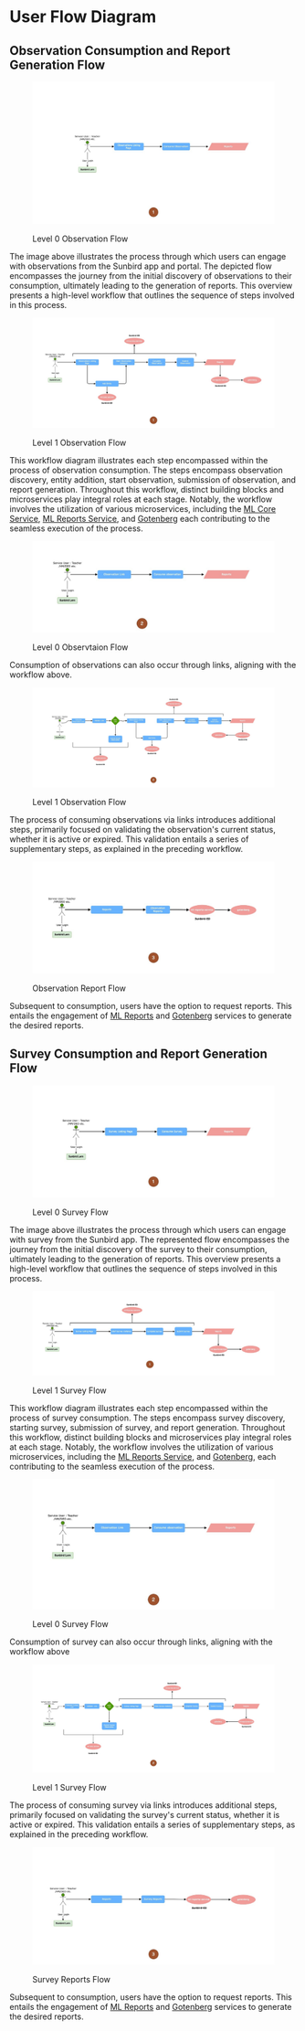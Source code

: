 # User Flow Diagram



## Observation Consumption and Report Generation Flow

<figure><img src="../../../../../.gitbook/assets/observation-flow-1-level-0.jpeg" alt=""><figcaption><p>Level 0 Observation Flow</p></figcaption></figure>

The image above illustrates the process through which users can engage with observations from the Sunbird app and portal. The depicted flow encompasses the journey from the initial discovery of observations to their consumption, ultimately leading to the generation of reports. This overview presents a high-level workflow that outlines the sequence of steps involved in this process.



<figure><img src="../../../../../.gitbook/assets/observation flow-1 lvl1.jpeg" alt=""><figcaption><p>Level 1 Observation Flow</p></figcaption></figure>

This workflow diagram illustrates each step encompassed within the process of observation consumption. The steps encompass observation discovery, entity addition, start observation, submission of observation, and report generation. Throughout this workflow, distinct building blocks and microservices play integral roles at each stage. Notably, the workflow involves the utilization of various microservices, including the [ML Core Service](../ml-core-service.md), [ML Reports Service](../ml-report-service.md), and [Gotenberg](https://gotenberg.dev/) each contributing to the seamless execution of the process.

<figure><img src="../../../../../.gitbook/assets/observation flow-2-lvl-0.jpeg" alt=""><figcaption><p>Level 0 Observtaion Flow</p></figcaption></figure>

Consumption of observations can also occur through links, aligning with the workflow above.

<figure><img src="../../../../../.gitbook/assets/observation-flow-2-lvl1.jpeg" alt=""><figcaption><p>Level 1 Observation Flow</p></figcaption></figure>

The process of consuming observations via links introduces additional steps, primarily focused on validating the observation's current status, whether it is active or expired. This validation entails a series of supplementary steps, as explained in the preceding workflow.

<figure><img src="../../../../../.gitbook/assets/observation flow-3.jpeg" alt=""><figcaption><p>Observation Report Flow</p></figcaption></figure>

Subsequent to consumption, users have the option to request reports. This entails the engagement of [ML Reports](../ml-report-service.md) and [Gotenberg](https://gotenberg.dev/) services to generate the desired reports.

## Survey Consumption and Report Generation Flow

<figure><img src="../../../../../.gitbook/assets/survey-flow-1-lvl-0.jpeg" alt=""><figcaption><p>Level 0 Survey Flow</p></figcaption></figure>

The image above illustrates the process through which users can engage with survey from the Sunbird app. The represented flow encompasses the journey from the initial discovery of the survey to their consumption, ultimately leading to the generation of reports. This overview presents a high-level workflow that outlines the sequence of steps involved in this process.

<figure><img src="../../../../../.gitbook/assets/survey-flow-1-lvl1.jpeg" alt=""><figcaption><p>Level 1 Survey Flow </p></figcaption></figure>

This workflow diagram illustrates each step encompassed within the process of survey consumption. The steps encompass survey discovery, starting survey, submission of survey, and report generation. Throughout this workflow, distinct building blocks and microservices play integral roles at each stage. Notably, the workflow involves the utilization of various microservices, including the [ML Reports Service](../ml-core-service.md), and [Gotenberg](https://gotenberg.dev/), each contributing to the seamless execution of the process.

<figure><img src="../../../../../.gitbook/assets/survey-flow-2-lvl0.jpeg" alt=""><figcaption><p>Level 0 Survey Flow</p></figcaption></figure>

Consumption of survey can also occur through links, aligning with the workflow above

<figure><img src="../../../../../.gitbook/assets/survey-flow-2-lvl1.jpeg" alt=""><figcaption><p>Level 1 Survey Flow</p></figcaption></figure>

The process of consuming survey via links introduces additional steps, primarily focused on validating the survey's current status, whether it is active or expired. This validation entails a series of supplementary steps, as explained in the preceding workflow.

<figure><img src="../../../../../.gitbook/assets/survey-Flow-3.jpeg" alt=""><figcaption><p>Survey Reports Flow</p></figcaption></figure>

Subsequent to consumption, users have the option to request reports. This entails the engagement of [ML Reports](../ml-report-service.md) and [Gotenberg](https://gotenberg.dev/) services to generate the desired reports.

